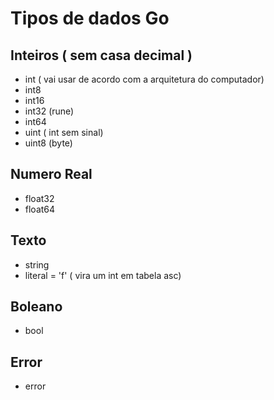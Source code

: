 # Tipos de dados Go

## Inteiros ( sem casa decimal )

- int ( vai usar de acordo com a arquitetura do computador)
- int8
- int16
- int32 (rune)
- int64
- uint ( int sem sinal)
- uint8 (byte)

## Numero Real

- float32
- float64

## Texto

- string
- literal = 'f' ( vira um int em tabela asc)

## Boleano

- bool

## Error

- error
